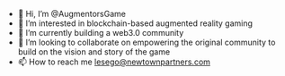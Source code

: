 - 👋 Hi, I’m @AugmentorsGame
- 👀 I’m interested in blockchain-based augmented reality gaming
- 🌱 I’m currently building a web3.0 community 
- 💞️ I’m looking to collaborate on empowering the original community to build on the vision and story of the game
- 📫 How to reach me lesego@newtownpartners.com

<!---
AugmentorsGame/AugmentorsGame is a ✨ special ✨ repository because its `README.md` (this file) appears on your GitHub profile.
You can click the Preview link to take a look at your changes.
--->
